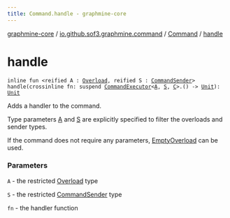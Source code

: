 ```yaml
---
title: Command.handle - graphmine-core
---
```


[graphmine-core](../../index.html) / [io.github.sof3.graphmine.command](../index.html) / [Command](index.html) / [handle](./handle.html)

# handle

`inline fun <reified A : `[`Overload`](../-overload/index.html)`, reified S : `[`CommandSender`](../-command-sender.html)`> handle(crossinline fn: suspend `[`CommandExecutor`](../-command-executor/index.html)`<`[`A`](handle.html#A)`, `[`S`](handle.html#S)`, `[`C`](index.html#C)`>.() -> `[`Unit`](https://kotlinlang.org/api/latest/jvm/stdlib/kotlin/-unit/index.html)`): `[`Unit`](https://kotlinlang.org/api/latest/jvm/stdlib/kotlin/-unit/index.html)

Adds a handler to the command.

Type parameters [A](handle.html#A) and [S](handle.html#S) are explicitly specified to filter the overloads and sender types.

If the command does not require any parameters, [EmptyOverload](../-empty-overload/index.html) can be used.

### Parameters

`A` - the restricted [Overload](../-overload/index.html) type

`S` - the restricted [CommandSender](../-command-sender.html) type

`fn` - the handler function